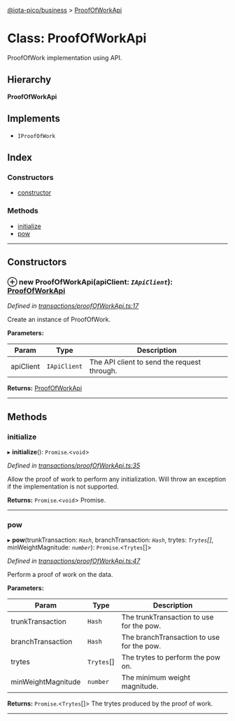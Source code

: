 [@iota-pico/business](../README.md) > [ProofOfWorkApi](../classes/proofofworkapi.md)

# Class: ProofOfWorkApi

ProofOfWork implementation using API.

## Hierarchy

**ProofOfWorkApi**

## Implements

* `IProofOfWork`

## Index

### Constructors

* [constructor](proofofworkapi.md#constructor)

### Methods

* [initialize](proofofworkapi.md#initialize)
* [pow](proofofworkapi.md#pow)

---

## Constructors

<a id="constructor"></a>

### ⊕ **new ProofOfWorkApi**(apiClient: *`IApiClient`*): [ProofOfWorkApi](proofofworkapi.md)

*Defined in [transactions/proofOfWorkApi.ts:17](https://github.com/iota-pico/business/blob/09264f6/src/transactions/proofOfWorkApi.ts#L17)*

Create an instance of ProofOfWork.

**Parameters:**

| Param | Type | Description |
| ------ | ------ | ------ |
| apiClient | `IApiClient`   |  The API client to send the request through. |

**Returns:** [ProofOfWorkApi](proofofworkapi.md)

---

## Methods

<a id="initialize"></a>

###  initialize

▸ **initialize**(): `Promise`.<`void`>

*Defined in [transactions/proofOfWorkApi.ts:35](https://github.com/iota-pico/business/blob/09264f6/src/transactions/proofOfWorkApi.ts#L35)*

Allow the proof of work to perform any initialization. Will throw an exception if the implementation is not supported.

**Returns:** `Promise`.<`void`>
Promise.

___

<a id="pow"></a>

###  pow

▸ **pow**(trunkTransaction: *`Hash`*, branchTransaction: *`Hash`*, trytes: *`Trytes`[]*, minWeightMagnitude: *`number`*): `Promise`.<`Trytes`[]>

*Defined in [transactions/proofOfWorkApi.ts:47](https://github.com/iota-pico/business/blob/09264f6/src/transactions/proofOfWorkApi.ts#L47)*

Perform a proof of work on the data.

**Parameters:**

| Param | Type | Description |
| ------ | ------ | ------ |
| trunkTransaction | `Hash`   |  The trunkTransaction to use for the pow. |
| branchTransaction | `Hash`   |  The branchTransaction to use for the pow. |
| trytes | `Trytes`[]   |  The trytes to perform the pow on. |
| minWeightMagnitude | `number`   |  The minimum weight magnitude. |

**Returns:** `Promise`.<`Trytes`[]>
The trytes produced by the proof of work.

___

